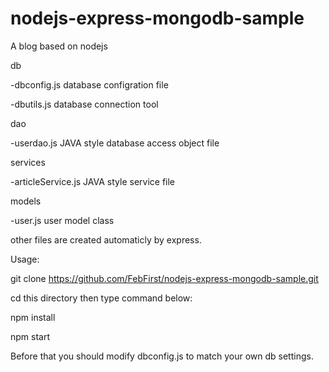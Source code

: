 # nodejs-express-mongodb-sample
A blog based on nodejs


db

-dbconfig.js  database configration file

-dbutils.js   database connection tool


dao

-userdao.js   JAVA style database access object file


services

-articleService.js  JAVA style service file



models

-user.js      user model class


other files are created automaticly by express.


Usage:

git clone https://github.com/FebFirst/nodejs-express-mongodb-sample.git

cd this directory then type command below:

npm install

npm start


Before that you should modify dbconfig.js to match your own db settings.
